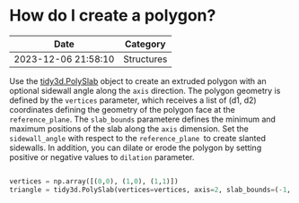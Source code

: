 # How do I create a polygon?

| Date       | Category    |
|------------|-------------|
| 2023-12-06 21:58:10 | Structures |


Use the [tidy3d.PolySlab](https://docs.flexcompute.com/projects/tidy3d/en/latest/api/_autosummary/tidy3d.PolySlab.html) object to create an extruded polygon with an optional sidewall angle along the `axis` direction. The polygon geometry is defined by the `vertices` parameter, which receives a list of (d1, d2) coordinates defining the geometry of the polygon face at the `reference_plane`. The `slab_bounds` parametere defines the minimum and maximum positions of the slab along the `axis` dimension. Set the `sidewall_angle` with respect to the `reference_plane `to create slanted sidewalls. In addition, you can dilate or erode the polygon by setting positive or negative values to `dilation` parameter.



```python

vertices = np.array([(0,0), (1,0), (1,1)])
triangle = tidy3d.PolySlab(vertices=vertices, axis=2, slab_bounds=(-1, 1))

```


